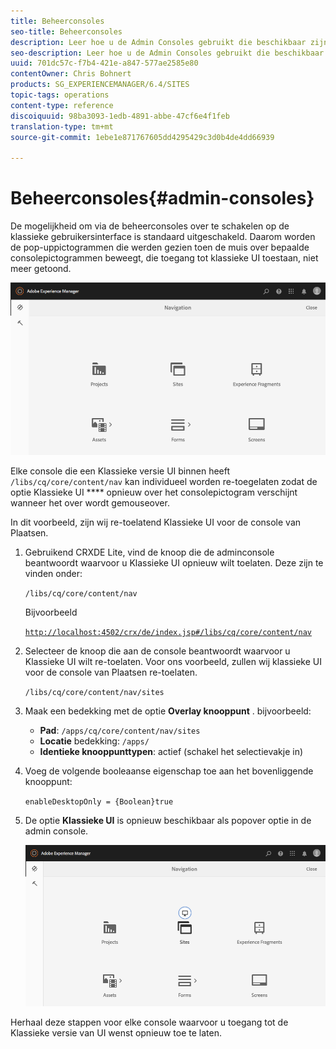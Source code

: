 ```yaml
---
title: Beheerconsoles
seo-title: Beheerconsoles
description: Leer hoe u de Admin Consoles gebruikt die beschikbaar zijn in AEM.
seo-description: Leer hoe u de Admin Consoles gebruikt die beschikbaar zijn in AEM.
uuid: 701dc57c-f7b4-421e-a847-577ae2585e80
contentOwner: Chris Bohnert
products: SG_EXPERIENCEMANAGER/6.4/SITES
topic-tags: operations
content-type: reference
discoiquuid: 98ba3093-1edb-4891-abbe-47cf6e4f1feb
translation-type: tm+mt
source-git-commit: 1ebe1e871767605dd4295429c3d0b4de4dd66939

---
```



# Beheerconsoles{#admin-consoles}

De mogelijkheid om via de beheerconsoles over te schakelen op de klassieke gebruikersinterface is standaard uitgeschakeld. Daarom worden de pop-uppictogrammen die werden gezien toen de muis over bepaalde consolepictogrammen beweegt, die toegang tot klassieke UI toestaan, niet meer getoond.

![screen_shot_2018-03-23at111956](assets/screen_shot_2018-03-23at111956.png)

Elke console die een Klassieke versie UI binnen heeft `/libs/cq/core/content/nav` kan individueel worden re-toegelaten zodat de optie Klassieke UI **** opnieuw over het consolepictogram verschijnt wanneer het over wordt gemouseover.

In dit voorbeeld, zijn wij re-toelatend Klassieke UI voor de console van Plaatsen.

1. Gebruikend CRXDE Lite, vind de knoop die de adminconsole beantwoordt waarvoor u Klassieke UI opnieuw wilt toelaten. Deze zijn te vinden onder:

   `/libs/cq/core/content/nav`

   Bijvoorbeeld

   [ `http://localhost:4502/crx/de/index.jsp#/libs/cq/core/content/nav`](http://localhost:4502/crx/de/index.jsp#/libs/cq/core/content/nav)

1. Selecteer de knoop die aan de console beantwoordt waarvoor u Klassieke UI wilt re-toelaten. Voor ons voorbeeld, zullen wij klassieke UI voor de console van Plaatsen re-toelaten.

   `/libs/cq/core/content/nav/sites`

1. Maak een bedekking met de optie **Overlay knooppunt** . bijvoorbeeld:

   * **Pad**: `/apps/cq/core/content/nav/sites`
   * **Locatie** bedekking: `/apps/`
   * **Identieke knooppunttypen**: actief (schakel het selectievakje in)

1. Voeg de volgende booleaanse eigenschap toe aan het bovenliggende knooppunt:

   `enableDesktopOnly = {Boolean}true`

1. De optie **Klassieke UI** is opnieuw beschikbaar als popover optie in de admin console.

   ![screen_shot_2018-03-23at111924](assets/screen_shot_2018-03-23at111924.png)

Herhaal deze stappen voor elke console waarvoor u toegang tot de Klassieke versie van UI wenst opnieuw toe te laten.

